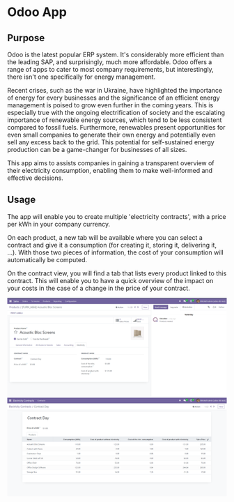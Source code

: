 # Odoo App

## Purpose 
Odoo is the latest popular ERP system. It's considerably more efficient than the leading SAP, and surprisingly, much more affordable.
Odoo offers a range of apps to cater to most company requirements, but interestingly, there isn't one specifically for energy management.

Recent crises, such as the war in Ukraine, have highlighted the importance of energy for every businesses and the significance of an efficient energy management is poised to grow even further in the coming years. 
This is especially true with the ongoing electrification of society and the escalating importance of renewable energy sources, which tend to be less consistent compared to fossil fuels.
Furthermore, renewables present opportunities for even small companies to generate their own energy and potentially even sell any excess back to the grid. 
This potential for self-sustained energy production can be a game-changer for businesses of all sizes.

This app aims to assists companies in gaining a transparent overview of their electricity consumption, enabling them to make well-informed and effective decisions.

## Usage

The app will enable you to create multiple 'electricity contracts', with a price per kWh in your company currency.

On each product, a new tab will be available where you can select a contract and give it a consumption (for creating it, storing it, delivering it, ...). With those two pieces of information, the cost of your consumption will automatically be computed.

On the contract view, you will find a tab that lists every product linked to this contract. This will enable you to have a quick overview of the impact on your costs in the case of a change in the price of your contract.

![Screenshot of product's electricity tab](./electricity_contract/static/description/Product_screen.png)
![Screenshot of electricity contract's form view](./electricity_contract/static/description/Contract_screen.png)

